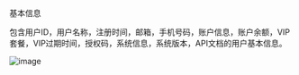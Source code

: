 基本信息

包含用户ID，用户名称，注册时间，邮箱，手机号码，账户信息，账户余额，VIP套餐，VIP过期时间，授权码，系统信息，系统版本，API文档的用户基本信息。

![image](https://user-images.githubusercontent.com/90588289/133720005-a9c268a0-8853-45cb-aaa1-1902bb1a8729.png)
